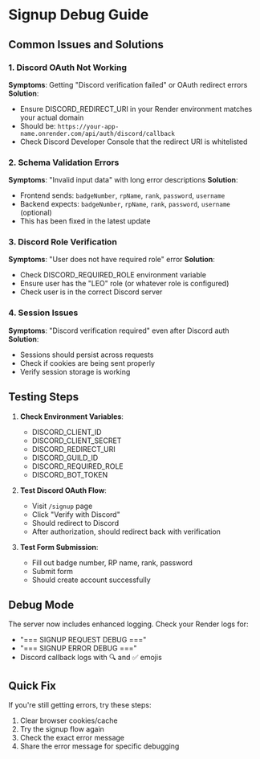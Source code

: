 # Signup Debug Guide

## Common Issues and Solutions

### 1. Discord OAuth Not Working
**Symptoms**: Getting "Discord verification failed" or OAuth redirect errors
**Solution**: 
- Ensure DISCORD_REDIRECT_URI in your Render environment matches your actual domain
- Should be: `https://your-app-name.onrender.com/api/auth/discord/callback`
- Check Discord Developer Console that the redirect URI is whitelisted

### 2. Schema Validation Errors
**Symptoms**: "Invalid input data" with long error descriptions
**Solution**: 
- Frontend sends: `badgeNumber`, `rpName`, `rank`, `password`, `username`
- Backend expects: `badgeNumber`, `rpName`, `rank`, `password`, `username` (optional)
- This has been fixed in the latest update

### 3. Discord Role Verification
**Symptoms**: "User does not have required role" error
**Solution**:
- Check DISCORD_REQUIRED_ROLE environment variable
- Ensure user has the "LEO" role (or whatever role is configured)
- Check user is in the correct Discord server

### 4. Session Issues
**Symptoms**: "Discord verification required" even after Discord auth
**Solution**:
- Sessions should persist across requests
- Check if cookies are being sent properly
- Verify session storage is working

## Testing Steps

1. **Check Environment Variables**:
   - DISCORD_CLIENT_ID
   - DISCORD_CLIENT_SECRET  
   - DISCORD_REDIRECT_URI
   - DISCORD_GUILD_ID
   - DISCORD_REQUIRED_ROLE
   - DISCORD_BOT_TOKEN

2. **Test Discord OAuth Flow**:
   - Visit `/signup` page
   - Click "Verify with Discord"
   - Should redirect to Discord
   - After authorization, should redirect back with verification

3. **Test Form Submission**:
   - Fill out badge number, RP name, rank, password
   - Submit form
   - Should create account successfully

## Debug Mode

The server now includes enhanced logging. Check your Render logs for:
- "=== SIGNUP REQUEST DEBUG ===" 
- "=== SIGNUP ERROR DEBUG ==="
- Discord callback logs with 🔍 and ✅ emojis

## Quick Fix

If you're still getting errors, try these steps:
1. Clear browser cookies/cache
2. Try the signup flow again
3. Check the exact error message
4. Share the error message for specific debugging